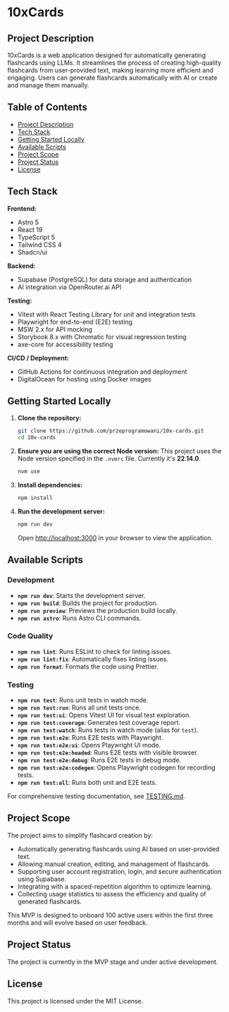 # 10xCards

## Project Description

10xCards is a web application designed for automatically generating flashcards using LLMs. It streamlines the process of creating high-quality flashcards from user-provided text, making learning more efficient and engaging. Users can generate flashcards automatically with AI or create and manage them manually.

## Table of Contents

- [Project Description](#project-description)
- [Tech Stack](#tech-stack)
- [Getting Started Locally](#getting-started-locally)
- [Available Scripts](#available-scripts)
- [Project Scope](#project-scope)
- [Project Status](#project-status)
- [License](#license)

## Tech Stack

**Frontend:**

- Astro 5
- React 19
- TypeScript 5
- Tailwind CSS 4
- Shadcn/ui

**Backend:**

- Supabase (PostgreSQL) for data storage and authentication
- AI integration via OpenRouter.ai API

**Testing:**

- Vitest with React Testing Library for unit and integration tests
- Playwright for end-to-end (E2E) testing
- MSW 2.x for API mocking
- Storybook 8.x with Chromatic for visual regression testing
- axe-core for accessibility testing

**CI/CD / Deployment:**

- GitHub Actions for continuous integration and deployment
- DigitalOcean for hosting using Docker images

## Getting Started Locally

1. **Clone the repository:**

   ```sh
   git clone https://github.com/przeprogramowani/10x-cards.git
   cd 10x-cards
   ```

2. **Ensure you are using the correct Node version:**
   This project uses the Node version specified in the `.nvmrc` file. Currently it's **22.14.0**.

   ```sh
   nvm use
   ```

3. **Install dependencies:**

   ```sh
   npm install
   ```

4. **Run the development server:**
   ```sh
   npm run dev
   ```
   Open [http://localhost:3000](http://localhost:3000) in your browser to view the application.

## Available Scripts

### Development

- **`npm run dev`**: Starts the development server.
- **`npm run build`**: Builds the project for production.
- **`npm run preview`**: Previews the production build locally.
- **`npm run astro`**: Runs Astro CLI commands.

### Code Quality

- **`npm run lint`**: Runs ESLint to check for linting issues.
- **`npm run lint:fix`**: Automatically fixes linting issues.
- **`npm run format`**: Formats the code using Prettier.

### Testing

- **`npm run test`**: Runs unit tests in watch mode.
- **`npm run test:run`**: Runs all unit tests once.
- **`npm run test:ui`**: Opens Vitest UI for visual test exploration.
- **`npm run test:coverage`**: Generates test coverage report.
- **`npm run test:watch`**: Runs tests in watch mode (alias for `test`).
- **`npm run test:e2e`**: Runs E2E tests with Playwright.
- **`npm run test:e2e:ui`**: Opens Playwright UI mode.
- **`npm run test:e2e:headed`**: Runs E2E tests with visible browser.
- **`npm run test:e2e:debug`**: Runs E2E tests in debug mode.
- **`npm run test:e2e:codegen`**: Opens Playwright codegen for recording tests.
- **`npm run test:all`**: Runs both unit and E2E tests.

For comprehensive testing documentation, see [TESTING.md](./TESTING.md).

## Project Scope

The project aims to simplify flashcard creation by:

- Automatically generating flashcards using AI based on user-provided text.
- Allowing manual creation, editing, and management of flashcards.
- Supporting user account registration, login, and secure authentication using Supabase.
- Integrating with a spaced-repetition algorithm to optimize learning.
- Collecting usage statistics to assess the efficiency and quality of generated flashcards.

This MVP is designed to onboard 100 active users within the first three months and will evolve based on user feedback.

## Project Status

The project is currently in the MVP stage and under active development.

## License

This project is licensed under the MIT License.
